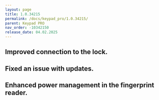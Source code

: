 ```yaml
---
layout: page
title: 1.0.34215
permalink: /docs/keypad_pro/1.0.34215/
parent: Keypad PRO
nav_order: -10342150
release_date: 04.02.2025
---
```


## Improved connection to the lock.
## Fixed an issue with updates.
## Enhanced power management in the fingerprint reader.
